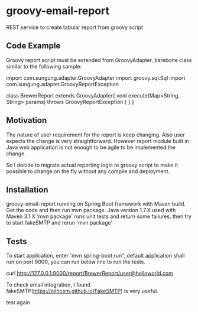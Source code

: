 # groovy-email-report

REST service to create tabular report from groovy script

## Code Example

Groovy report script must be extended from GroovyAdapter, barebone class similar to the following sample:

import com.sungung.adapter.GroovyAdapter
import groovy.sql.Sql
import com.sungung.adapter.GroovyReportException

class BrewerReport extends GroovyAdapter{
    void execute(Map<String, String> params) throws GroovyReportException {
    }
}

## Motivation

The nature of user requirement for the report is keep changing. Also user expects the change is very straightforward.
However report module built in Java web application is not enough to be agile to be implemented the change.

So I decide to migrate actual reporting logic to groovy script to make it possible to change on the fly without any compile
and deployment.

## Installation

groovy-email-report running on Spring Boot framework with Maven build.
Get the code and then run mvn package. Java version 1.7.X used with Maven 3.1.X
'mvn package' runs unit tests and return some failures, then try to start fakeSMTP and rerun 'mvn package'

## Tests

To start application, enter 'mvn spring-boot:run", default application shall run on port 9000, you can run below line to run the tests.

curl http://127.0.0.1:9000/report/BrewerReport/user@helloworld.com

To check email integration, I found fakeSMTP(https://nilhcem.github.io/FakeSMTP) is very useful.

test again